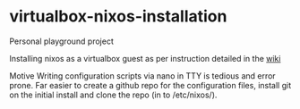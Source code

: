 virtualbox-nixos-installation
=============================

Personal playground project

Installing nixos as a virtualbox guest as per instruction detailed in the [wiki](https://nixos.org/wiki/InstallingOnVirtualBox)

Motive
Writing configuration scripts via nano in TTY is tedious and error prone.
Far easier to create a github repo for the configuration files, install git on the initial install and clone
the repo (in to /etc/nixos/).




